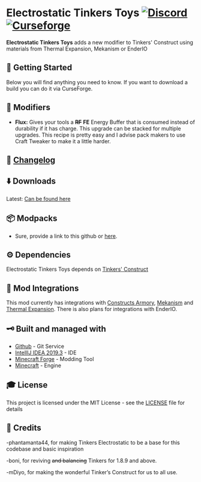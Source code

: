 # Electrostatic Tinkers Toys [![Discord][discordImg]][discordLink] [![Curseforge][curseImg]][curseLink]


**Electrostatic Tinkers Toys** adds a new modifier to Tinkers' Construct using materials from Thermal Expansion, Mekanism or EnderIO

## 🚀 Getting Started
Below you will find anything you need to know. If you want to download a build you can do it via CurseForge. 

## 📇 Modifiers

* **Flux:** Gives your tools a ~~**RF**~~ **FE** Energy Buffer that is consumed instead of durability if it has charge. This upgrade can be stacked for multiple upgrades. This recipe is pretty easy and I advise pack makers to use Craft Tweaker to make it a little harder.

## 📜 [Changelog](Changelog.md)

## ⬇️ Downloads
Latest: [Can be found here](https://curseforge.com/Minecraft/mc-mods/electrostatic-tinkers-toys)

## 📦 Modpacks
* Sure, provide a link to this github or [here](https://curseforge.com/Minecraft/mc-mods/electrostatic-tinkers-toys).

## ⚙️ Dependencies 
Electrostatic Tinkers Toys depends on [Tinkers' Construct](https://www.curseforge.com/minecraft/mc-mods/tinkers-construct)

## 🔑 Mod Integrations
This mod currently has integrations with [Constructs Armory](https://www.curseforge.com/minecraft/mc-mods/constructs-armory), [Mekanism](https://www.curseforge.com/minecraft/mc-mods/mekanism) and [Thermal Expansion](https://www.curseforge.com/minecraft/mc-mods/thermal-expansion). There is also plans for integrations with EnderIO.


## 🗝 Built and managed with 

* [Github](http://www.github.com/) - Git Service
* [IntellIJ IDEA 2019.3](https://www.jetbrains.com/idea/download/) - IDE
* [Minecraft Forge](https://files.minecraftforge.net/) - Modding Tool
* [Minecraft](https://www.minecraft.net/) - Engine


## 🎓 License

This project is licensed under the MIT License - see the [LICENSE](LICENSE.md) file for details

## 📃 Credits

-phantamanta44, for making Tinkers Electrostatic to be a base for this codebase and basic inspiration

-boni, for reviving ~~and balancing~~ Tinkers for 1.8.9 and above.

-mDiyo, for making the wonderful Tinker’s Construct for us to all use.

[discordImg]: https://img.shields.io/discord/671902942466408478.svg?logo=discord&logoWidth=18&colorB=7289DA&style=for-the-badge
[discordLink]: https://discord.gg/F55qYKm

[curseImg]: http://cf.way2muchnoise.eu/348423.svg?badge_style=for_the_badge

[curseLink]: https://www.curseforge.com/minecraft/mc-mods/electrostatic-tinkers-toys
